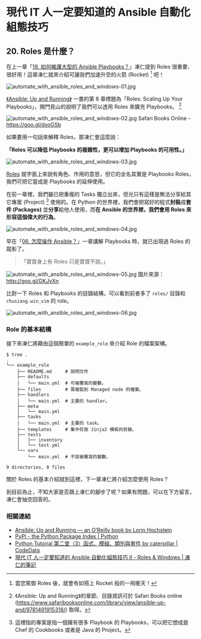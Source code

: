 # 現代 IT 人一定要知道的 Ansible 自動化組態技巧

## 20. Roles 是什麼？

在上一章「[19. 如何維護大型的 Ansible Playbooks？](19.how-to-maintain-the-complex-playbooks.md)」凍仁提到 Roles 很重要、很好用！這章凍仁就來介紹可讓我們加速升空的火箭 (Rocket) [^1] 吧！

![automate_with_ansible_roles_and_windows-01.jpg](imgs/automate_with_ansible_roles_and_windows-01.jpg)

[《Ansible: Up and Running》][ansiblebook] 一書的第 8 章標題為「Roles: Scaling Up Your Playbooks」，開門見山的說明了我們可以透用 Roles 來擴充 Playbooks。 [^2] 

[ansiblebook]: http://www.ansiblebook.com

![automate_with_ansible_roles_and_windows-02.jpg](imgs/automate_with_ansible_roles_and_windows-02.jpg)
Safari Books Online - https://goo.gl/dxoGSb

如果要用一句話來解釋 Roles，那凍仁會這麼說：

**「Roles 可以降低 Playbooks 的複雜性，更可以增加 Playbooks 的可用性。」**

![automate_with_ansible_roles_and_windows-03.jpg](imgs/automate_with_ansible_roles_and_windows-03.jpg)

[Roles][playbooks_roles] 就字面上來說有角色、作用的意思，但它的全名其實是 Playbooks Roles，我們可把它當成是 Playbooks 的延伸使用。 

[playbooks_roles]: http://docs.ansible.com/ansible/playbooks_roles.html

在前一章裡，我們雖已把重複的 Tasks 獨立出來，但光只有這樣是無法分享給其它專案 (Project) [^3] 使用的。在 Python 的世界裡，我們會把寫好的程式**封裝**成**套件 (Packages)** 並**分享**給他人使用，而**在 Ansible 的世界裡，我們會用 Roles 來形容這個偉大的行為**。

![automate_with_ansible_roles_and_windows-04.jpg](imgs/automate_with_ansible_roles_and_windows-04.jpg)

早在「[06. 怎麼操作 Ansible？](06.how-to-use-the-ansible.md)」一章講解 Playbooks 時，就已出現過 Roles 的蹤影了。

> 「寶寶身上有 Roles 只是寶寶不說。」

![automate_with_ansible_roles_and_windows-05.jpg](imgs/automate_with_ansible_roles_and_windows-05.jpg)
圖片來源：http://goo.gl/GKJvXn

比對一下 Roles 和 Playbooks 的目錄結構，可以看到前者多了 `roles/` 目錄和 `chusiang.win_vim` 的 role。

![automate_with_ansible_roles_and_windows-06.jpg](imgs/automate_with_ansible_roles_and_windows-06.jpg)


### Role 的基本結構

接下來凍仁將藉由這個簡單的 `example_role` 來介紹 Role 的檔案架構。

```
$ tree .
.
└── example_role
    ├── README.md     # 說明文件
    ├── defaults
    │   └── main.yml  # 可被覆寫的變數。
    ├── files         # 需複製到 Managed node 的檔案。
    ├── handlers
    │   └── main.yml  # 主要的 handler。
    ├── meta
    │   └── main.yml
    ├── tasks
    │   └── main.yml  # 主要的 task。
    ├── templates     # 集中存放 Jinja2 模板的目錄。
    ├── tests
    │   ├── inventory
    │   └── test.yml
    └── vars
        └── main.yml  # 不該被覆寫的變數。

9 directories, 8 files
```

關於 Roles 的基本介紹就到這裡，下一章凍仁將介紹怎麼使用 Roles？

到目前為止，不知大家是否跟上凍仁的腳步了呢？如果有問題，可以在下方留言，凍仁會抽空回答的。


### 相關連結

- [Ansible: Up and Running — an O’Reilly book by Lorin Hochstein][ansiblebook]
- [PyPI - the Python Package Index | Python][pypi]
- [Python Tutorial 第二堂（3）函式、模組、類別與套件 by caterpillar | CodeData][python_package]
- [現代 IT 人一定要知道的 Ansible 自動化組態技巧 Ⅱ - Roles & Windows | 凍仁的筆記][automate-with-ansible-roles-windows]

[pypi]: https://pypi.python.org/pypi
[python_package]: http://www.codedata.com.tw/python/python-tutorial-the-2nd-class-3-function-module-class-package/
[automate-with-ansible-roles-windows]: http://note.drx.tw/2016/07/automate-with-ansible-roles-windows.html


[^1]: 當您駕御 Roles 後，就會有如搭上 Rocket 般的一飛衝天！ 

[^2]: 《Ansible: Up and Running》的章節、目錄資訊可於 Safari Books online (https://www.safaribooksonline.com/library/view/ansible-up-and/9781491915318/) 取得。

[^3]: 這裡指的專案是指一個擁有很多 Playbook 的 Playbooks，可以把它想成是 Chef 的 Cookbooks 或者是 Java 的 Project。

